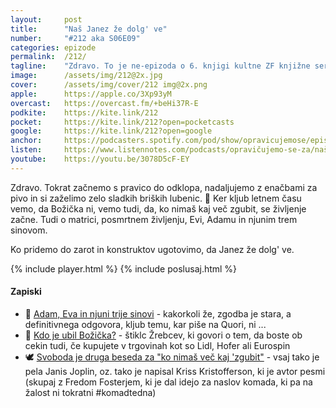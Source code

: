 ```yaml
---
layout: 	post
title:  	"Naš Janez že dolg' ve"
number: 	"#212 aka S06E09"
categories:	epizode
permalink:	/212/
tagline: 	"Zdravo. To je ne-epizoda o 6. knjigi kultne ZF knjižne serije Štoparski vodnik po Galaksiji, ki jo ni napisal Douglas Adams ampak Eion Colfer. 🎺"
image:		/assets/img/212@2x.jpg
cover:		/assets/img/cover/212 img@2x.png
apple:		https://apple.co/3Xp93yM
overcast:	https://overcast.fm/+beHi37R-E
podkite:	https://kite.link/212
pocket:		https://kite.link/212?open=pocketcasts
google:		https://kite.link/212?open=google
anchor:		https://podcasters.spotify.com/pod/show/opravicujemose/episodes/Na-Janez-e-dolg-ve-e2kv0ke
listen:		https://www.listennotes.com/podcasts/opravičujemo-se-za/naš-janez-že-dolg-ve-iIeZU4uCJHM/embed/
youtube:	https://youtu.be/3078D5cF-EY
---
```


Zdravo. Tokrat začnemo s pravico do odklopa, nadaljujemo z enačbami za pivo in si zaželimo zelo sladkih briških lubenic. 🍉 Ker kljub letnem času vemo, da Božička ni, vemo tudi, da, ko nimaš kaj več zgubit, se življenje začne. Tudi o matrici, posmrtnem življenju, Evi, Adamu in njunim trem sinovom. 

Ko pridemo do zarot in konstruktov ugotovimo, da Janez že dolg' ve. 

{% include player.html %}
{% include poslusaj.html %}

<!--break-->

#### Zapiski

- 🙏 [Adam, Eva in njuni trije sinovi](https://www.quora.com/If-God-created-Adam-and-Eve-how-did-they-populate-the-world-with-only-two-sons) - kakorkoli že, zgodba je stara, a definitivnega odgovora, kljub temu, kar piše na Quori, ni ... 
- 🎅 [Kdo je ubil Božička?](https://zrebci-blog.tumblr.com/post/2312683575/kdo-je-ubil-bo%C5%BEi%C4%8Dka) - štiklc Žrebcev, ki govori o tem, da boste ob cekin tudi, če kupujete v trgovinah kot so Lidl, Hofer ali Eurospin 
- 🕊️ [Svoboda je druga beseda za "ko nimaš več kaj 'zgubit"](https://en.wikipedia.org/wiki/Me_and_Bobby_McGee) - vsaj tako je pela Janis Joplin, oz. tako je napisal Kriss Kristofferson, ki je avtor pesmi (skupaj z Fredom Fosterjem, ki je dal idejo za naslov komada, ki pa na žalost ni tokratni #komadtedna) 
